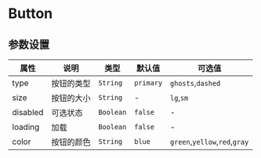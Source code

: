 # Button

<template>
    <coding
        :code="type"
        title="三种样式"
        content="button有三种样式:primary,ghost,dashed"
    >
        <y-button type="primary">一个按钮</y-button>
        <y-button type="ghost">一个按钮</y-button>
        <y-button type="dashed">一个按钮</y-button>
    </coding>
    <coding
        :code="state"
        title="两种状态"
        content="可以添加disabled和loading选择按钮状态"
    >
        <y-button type="primary" disabled>一个按钮</y-button>
        <y-button type="primary" loading>一个按钮</y-button>
    </coding>
    <coding
        :code="on"
        title="原生事件"
        content="可以给按钮添加原生事件。"
    >
        <y-button type="ghost" @click.native="test">一个按钮</y-button>
    </coding>
    <coding
        :code="color"
        title="颜色"
        content="有四种颜色可选，默认蓝色。"
    >
        <y-button type="primary">一个按钮</y-button>
        <y-button type="ghost">一个按钮</y-button>
        <y-button type="dashed">一个按钮</y-button>
        </br>
        </br>
        <y-button type="primary" color="green">一个按钮</y-button>
        <y-button type="ghost" color="green">一个按钮</y-button>
        <y-button type="dashed" color="green">一个按钮</y-button>
        </br>
        </br>
        <y-button type="primary" color="red">一个按钮</y-button>
        <y-button type="ghost" color="red">一个按钮</y-button>
        <y-button type="dashed" color="red">一个按钮</y-button>
        </br>
        </br>
        <y-button type="primary" color="yellow">一个按钮</y-button>
        <y-button type="ghost" color="yellow">一个按钮</y-button>
        <y-button type="dashed" color="yellow">一个按钮</y-button>
    </coding>
</template>
<script>
let type =
`<template>
    <y-button type="primary">一个按钮</y-button>
    <y-button type="ghost">一个按钮</y-button>
    <y-button type="dashed">一个按钮</y-button>
</template>
`
let state =
`<template>
    <y-button type="primary" disabled>一个按钮</y-button>
    <y-button type="primary" loading>一个按钮</y-button>
</template>
`
let on =
`<template>
    <y-button type="ghost" @click.native="test">一个按钮</y-button>
</template>
`
let color =
`<template>
    <y-button type="primary">一个按钮</y-button>
    <y-button type="ghost">一个按钮</y-button>
    <y-button type="dashed">一个按钮</y-button>
    <y-button type="primary" color="green">一个按钮</y-button>
    <y-button type="ghost" color="green">一个按钮</y-button>
    <y-button type="dashed" color="green">一个按钮</y-button>
    <y-button type="primary" color="red">一个按钮</y-button>
    <y-button type="ghost" color="red">一个按钮</y-button>
    <y-button type="dashed" color="red">一个按钮</y-button>
    <y-button type="primary" color="yellow">一个按钮</y-button>
    <y-button type="ghost" color="yellow">一个按钮</y-button>
    <y-button type="dashed" color="yellow">一个按钮</y-button>
</template>
`
export default {
    data(){
        return {
            type:type,
            state:state,
            on:on,
            color:color,
        }
    },
    methods:{
        test(){
            this.$notify({"title":"test","content":"sfafasdf","time":1000,"icon":true})
        }
    }
}
</script>

## 参数设置

|   属性   |    说明    |    类型   |  默认值   |            可选值             |
| -------- | ---------- | --------- | --------- | ----------------------------- |
| type     | 按钮的类型 | `String`  | `primary` | `ghosts`,`dashed`             |
| size     | 按钮的大小 | `String`  | -         | `lg`,`sm`                     |
| disabled | 可选状态   | `Boolean` | `false`   | -                             |
| loading  | 加载       | `Boolean` | `false`   | -                             |
| color    | 按钮的颜色 | `String`  | `blue`    | `green`,`yellow`,`red`,`gray` |
